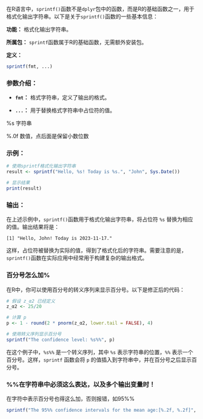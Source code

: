 在R语言中，`sprintf()`函数不是`dplyr`包中的函数，而是R的基础函数之一，用于格式化输出字符串。以下是关于`sprintf()`函数的一些基本信息：

**功能：** 格式化输出字符串。

**所属包：** `sprintf`函数属于R的基础函数，无需额外安装包。

**定义：**
```R
sprintf(fmt, ...)
```

### 参数介绍：

- **`fmt`：** 格式字符串，定义了输出的格式。

- **`...`：** 用于替换格式字符串中占位符的值。

%s 字符串

%.0f 数值，点后面是保留小数位数

### 示例：

```R
# 使用sprintf格式化输出字符串
result <- sprintf("Hello, %s! Today is %s.", "John", Sys.Date())

# 显示结果
print(result)
```

### 输出：

在上述示例中，`sprintf()`函数用于格式化输出字符串，将占位符 `%s` 替换为相应的值。输出结果将是：

```
[1] "Hello, John! Today is 2023-11-17."
```

这样，占位符被替换为实际的值，得到了格式化后的字符串。需要注意的是，`sprintf()`函数在实际应用中经常用于构建复杂的输出格式。

### 百分号怎么加\%
在R中，你可以使用百分号的转义序列来显示百分号。以下是修正后的代码：

```R
# 假设 z_α2 已经定义
z_α2 <- 25/20

# 计算 p
p <- 1 - round(2 * pnorm(z_α2, lower.tail = FALSE), 4)

# 使用转义序列显示百分号
sprintf("The confidence level: %s%%", p)
```

在这个例子中，`%s%%` 是一个转义序列，其中 `%s` 表示字符串的位置，`%%` 表示一个百分号。这样，`sprintf` 函数会将 `p` 的值插入到字符串中，并在百分号之后显示百分号。

### \%\%在字符串中必须这么表达，以及多个输出变量时！
在字符中表示百分号也得这么加，否则报错，如95\%\%
```R
sprintf("The 95%% confidence intervals for the mean age:[%.2f, %.2f]", age_low_limit, age_up_limit)
```